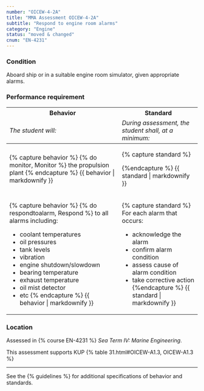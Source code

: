 ```yaml
---
number: "OICEW-4-2A"
title: "MMA Assessment OICEW-4-2A"
subtitle: "Respond to engine room alarms"
category: "Engine"
status: "moved & changed"
cnum: "EN-4231"
---
```

### Condition

Aboard ship or in a suitable engine room simulator, given appropriate alarms.

### Performance requirement 

<table width='100%' class='Guidelines'>
 <thead>
 <tr>
     <th class='thirty'>Behavior</th>
     <th class='seventy'>Standard</th>
 </tr>
 <tr>
     <td><em>The student will:</em></td>
     <td><em>During assessment, the student shall, at a minimum:</em></td>
 </tr>
 </thead>
 <tbody>
 

<tr><td>

{% capture behavior %}
{% do monitor, Monitor %} the propulsion plant
{% endcapture %}
{{ behavior | markdownify }}

</td><td>

{% capture standard %}

{%endcapture %}
{{ standard | markdownify }}

</td></tr>



<tr><td>

{% capture behavior %}
{% do respondtoalarm, Respond %} to all alarms including:

* coolant temperatures
* oil pressures
* tank levels
* vibration
* engine shutdown/slowdown
* bearing temperature
* exhaust temperature
* oil mist detector
* etc
{% endcapture %}
{{ behavior | markdownify }}

</td><td>

{% capture standard %}
For each alarm that occurs:

  * acknowledge the alarm
  * confirm alarm condition
  * assess cause of alarm condition
  * take corrective action
{%endcapture %}
{{ standard | markdownify }}

</td></tr>



 </tbody>
 </table>

### Location

Assessed in  {% course  EN-4231 %}  *Sea Term IV: Marine Engineering*.

This assessment supports KUP {% table 31.html#OICEW-A1.3, OICEW-A1.3 %}

***



See the {% guidelines %} for additional specifications of behavior and standards.